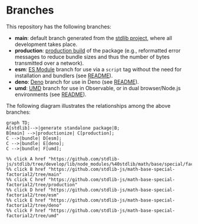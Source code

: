 <!--

@license Apache-2.0

Copyright (c) 2022 The Stdlib Authors.

Licensed under the Apache License, Version 2.0 (the "License");
you may not use this file except in compliance with the License.
You may obtain a copy of the License at

    http://www.apache.org/licenses/LICENSE-2.0

Unless required by applicable law or agreed to in writing, software
distributed under the License is distributed on an "AS IS" BASIS,
WITHOUT WARRANTIES OR CONDITIONS OF ANY KIND, either express or implied.
See the License for the specific language governing permissions and
limitations under the License.

-->

# Branches

This repository has the following branches:

-   **main**: default branch generated from the [stdlib project][stdlib-url], where all development takes place.
-   **production**: [production build][production-url] of the package (e.g., reformatted error messages to reduce bundle sizes and thus the number of bytes transmitted over a network).
-   **esm**: [ES Module][esm-url] branch for use via a `script` tag without the need for installation and bundlers (see [README][esm-readme]).
-   **deno**: [Deno][deno-url] branch for use in Deno (see [README][deno-readme]).
-   **umd**: [UMD][umd-url] branch for use in Observable, or in dual browser/Node.js environments (see [README][umd-readme]).

The following diagram illustrates the relationships among the above branches:

```mermaid
graph TD;
A[stdlib]-->|generate standalone package|B;
B[main] -->|productionize| C[production];
C -->|bundle| D[esm];
C -->|bundle| E[deno];
C -->|bundle| F[umd];

%% click A href "https://github.com/stdlib-js/stdlib/tree/develop/lib/node_modules/%40stdlib/math/base/special/factorial2"
%% click B href "https://github.com/stdlib-js/math-base-special-factorial2/tree/main"
%% click C href "https://github.com/stdlib-js/math-base-special-factorial2/tree/production"
%% click D href "https://github.com/stdlib-js/math-base-special-factorial2/tree/esm"
%% click E href "https://github.com/stdlib-js/math-base-special-factorial2/tree/deno"
%% click F href "https://github.com/stdlib-js/math-base-special-factorial2/tree/umd"
```

[stdlib-url]: https://github.com/stdlib-js/stdlib/tree/develop/lib/node_modules/%40stdlib/math/base/special/factorial2
[production-url]: https://github.com/stdlib-js/math-base-special-factorial2/tree/production
[deno-url]: https://github.com/stdlib-js/math-base-special-factorial2/tree/deno
[deno-readme]: https://github.com/stdlib-js/math-base-special-factorial2/blob/deno/README.md
[umd-url]: https://github.com/stdlib-js/math-base-special-factorial2/tree/umd
[umd-readme]: https://github.com/stdlib-js/math-base-special-factorial2/blob/umd/README.md
[esm-url]: https://github.com/stdlib-js/math-base-special-factorial2/tree/esm
[esm-readme]: https://github.com/stdlib-js/math-base-special-factorial2/blob/esm/README.md